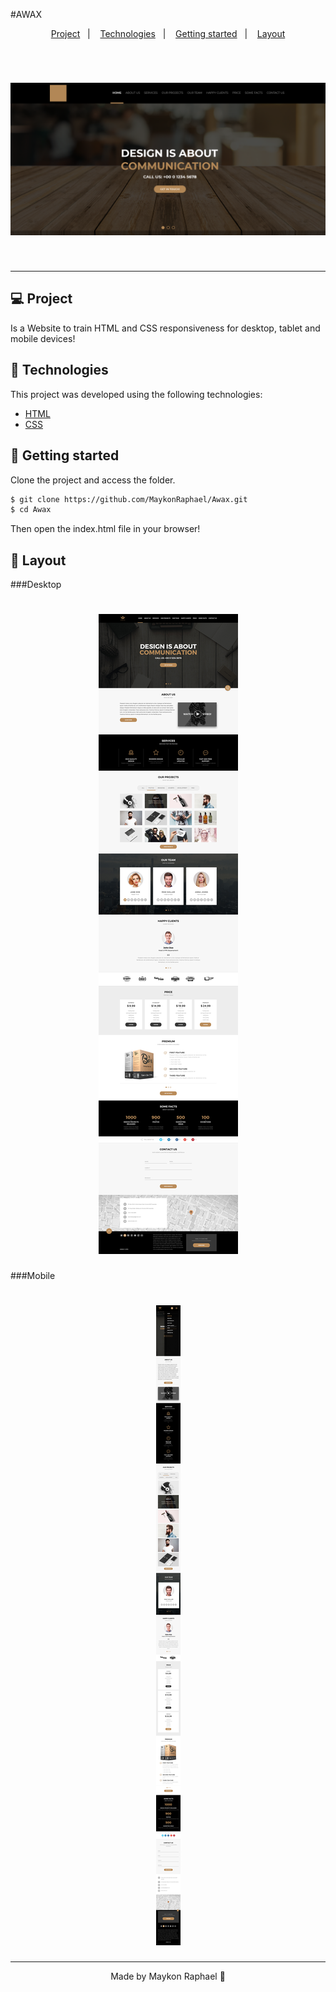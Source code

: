 #AWAX

<p align="center">
  <a href="#Project">Project</a>&nbsp;&nbsp;&nbsp;|&nbsp;&nbsp;&nbsp;
  <a href="#-Technologies">Technologies</a>&nbsp;&nbsp;&nbsp;|&nbsp;&nbsp;&nbsp;
  <a href="#-Getting started">Getting started</a>&nbsp;&nbsp;&nbsp;|&nbsp;&nbsp;&nbsp;
  <a href="#-Layout">Layout</a>
</p>

<br>

<h1 align="center">
    <img alt="Legends" title="Legends" src=".github/banner.png" />
</h1>

<br>

---

## 💻 Project

Is a Website to train HTML and CSS responsiveness for desktop, tablet and mobile devices!


## 🧪 Technologies

This project was developed using the following technologies:
 
- [HTML](https://devdocs.io/html/)
- [CSS](https://devdocs.io/css/)

## 🚀 Getting started

Clone the project and access the folder.

```bash
$ git clone https://github.com/MaykonRaphael/Awax.git
$ cd Awax
```
Then open the index.html file in your browser!

## 🔖 Layout
###Desktop
<h1 align="center">
    <img alt="Awax" title="Awax" src=".github/LAYOUT_DESKTOP.jpg" />
</h1>

###Mobile
<h1 align="center">
    <img alt="Awax" title="Awax" src=".github/LAYOUT_MOBILE.jpg" />
</h1>

---
<p align="center">
  Made by Maykon Raphael 👋
</p>